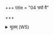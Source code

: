 +++
title = "04 त्रयो वै"

+++
<details><summary>मूलम् (WS)</summary>

त्रयो वै स्मः सखायो बभ्रुवो नकुलस्त्वत् ।  
ते सर्वे अप्यपातयन्नाहेयमरसं विषम् ॥ ४ ॥
</details>